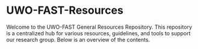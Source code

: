 # UWO-FAST-Resources

Welcome to the UWO-FAST General Resources Repository. This repository is a centralized hub for various resources, guidelines, and tools to support our research group. Below is an overview of the contents.
